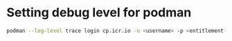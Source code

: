 # Setting debug level for podman

```bash
podman --log-level trace login cp.icr.io -u <username> -p <entitlement-key>
```